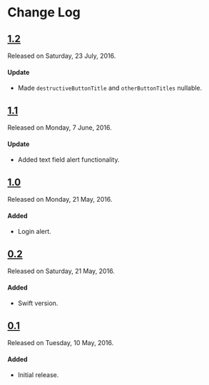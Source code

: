 # Change Log

## [1.2](https://github.com/shashankpali/ATZAlertController/releases/tag/1.2)
Released on Saturday, 23 July, 2016.

#### Update
* Made `destructiveButtonTitle` and `otherButtonTitles` nullable.

## [1.1](https://github.com/shashankpali/ATZAlertController/releases/tag/1.1)
Released on Monday, 7 June, 2016.

#### Update
* Added text field alert functionality.

## [1.0](https://github.com/shashankpali/ATZAlertController/releases/tag/1.0)
Released on Monday, 21 May, 2016.

#### Added
* Login alert.

## [0.2](https://github.com/shashankpali/ATZAlertController/releases/tag/0.2)
Released on Saturday, 21 May, 2016.

#### Added
* Swift version.

## [0.1](https://github.com/shashankpali/ATZAlertController/releases/tag/0.1)
Released on Tuesday, 10 May, 2016.

#### Added
* Initial release.
